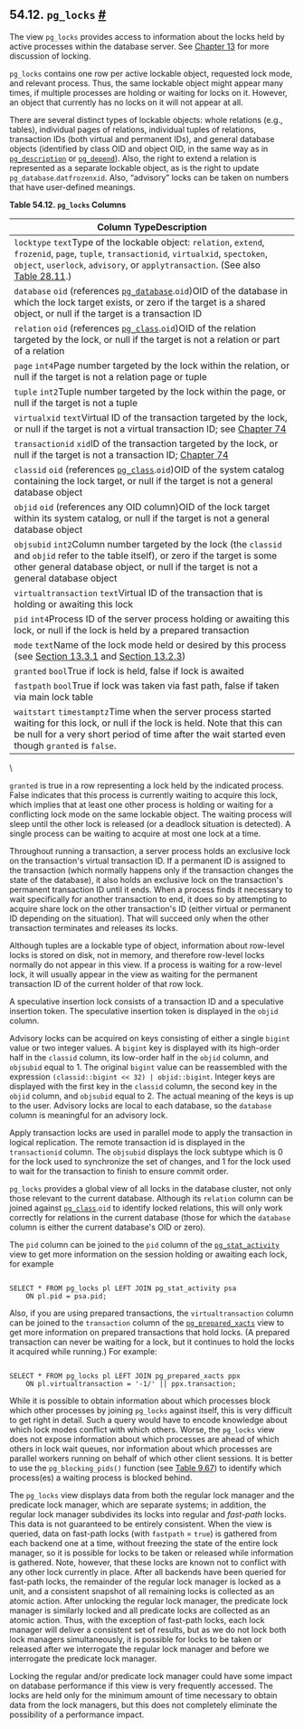 ## 54.12. `pg_locks` [#](#VIEW-PG-LOCKS)

The view `pg_locks` provides access to information about the locks held by active processes within the database server. See [Chapter 13](mvcc.html "Chapter 13. Concurrency Control") for more discussion of locking.

`pg_locks` contains one row per active lockable object, requested lock mode, and relevant process. Thus, the same lockable object might appear many times, if multiple processes are holding or waiting for locks on it. However, an object that currently has no locks on it will not appear at all.

There are several distinct types of lockable objects: whole relations (e.g., tables), individual pages of relations, individual tuples of relations, transaction IDs (both virtual and permanent IDs), and general database objects (identified by class OID and object OID, in the same way as in [`pg_description`](catalog-pg-description.html "53.19. pg_description") or [`pg_depend`](catalog-pg-depend.html "53.18. pg_depend")). Also, the right to extend a relation is represented as a separate lockable object, as is the right to update `pg_database`.`datfrozenxid`. Also, “advisory” locks can be taken on numbers that have user-defined meanings.

**Table 54.12. `pg_locks` Columns**

| Column TypeDescription                                                                                                                                                                                                                                                                                               |
| -------------------------------------------------------------------------------------------------------------------------------------------------------------------------------------------------------------------------------------------------------------------------------------------------------------------- |
| `locktype` `text`Type of the lockable object: `relation`, `extend`, `frozenid`, `page`, `tuple`, `transactionid`, `virtualxid`, `spectoken`, `object`, `userlock`, `advisory`, or `applytransaction`. (See also [Table 28.11](monitoring-stats.html#WAIT-EVENT-LOCK-TABLE "Table 28.11. Wait Events of Type Lock").) |
| `database` `oid` (references [`pg_database`](catalog-pg-database.html "53.15. pg_database").`oid`)OID of the database in which the lock target exists, or zero if the target is a shared object, or null if the target is a transaction ID                                                                           |
| `relation` `oid` (references [`pg_class`](catalog-pg-class.html "53.11. pg_class").`oid`)OID of the relation targeted by the lock, or null if the target is not a relation or part of a relation                                                                                                                     |
| `page` `int4`Page number targeted by the lock within the relation, or null if the target is not a relation page or tuple                                                                                                                                                                                             |
| `tuple` `int2`Tuple number targeted by the lock within the page, or null if the target is not a tuple                                                                                                                                                                                                                |
| `virtualxid` `text`Virtual ID of the transaction targeted by the lock, or null if the target is not a virtual transaction ID; see [Chapter 74](transactions.html "Chapter 74. Transaction Processing")                                                                                                               |
| `transactionid` `xid`ID of the transaction targeted by the lock, or null if the target is not a transaction ID; [Chapter 74](transactions.html "Chapter 74. Transaction Processing")                                                                                                                                 |
| `classid` `oid` (references [`pg_class`](catalog-pg-class.html "53.11. pg_class").`oid`)OID of the system catalog containing the lock target, or null if the target is not a general database object                                                                                                                 |
| `objid` `oid` (references any OID column)OID of the lock target within its system catalog, or null if the target is not a general database object                                                                                                                                                                    |
| `objsubid` `int2`Column number targeted by the lock (the `classid` and `objid` refer to the table itself), or zero if the target is some other general database object, or null if the target is not a general database object                                                                                       |
| `virtualtransaction` `text`Virtual ID of the transaction that is holding or awaiting this lock                                                                                                                                                                                                                       |
| `pid` `int4`Process ID of the server process holding or awaiting this lock, or null if the lock is held by a prepared transaction                                                                                                                                                                                    |
| `mode` `text`Name of the lock mode held or desired by this process (see [Section 13.3.1](explicit-locking.html#LOCKING-TABLES "13.3.1. Table-Level Locks") and [Section 13.2.3](transaction-iso.html#XACT-SERIALIZABLE "13.2.3. Serializable Isolation Level"))                                                      |
| `granted` `bool`True if lock is held, false if lock is awaited                                                                                                                                                                                                                                                       |
| `fastpath` `bool`True if lock was taken via fast path, false if taken via main lock table                                                                                                                                                                                                                            |
| `waitstart` `timestamptz`Time when the server process started waiting for this lock, or null if the lock is held. Note that this can be null for a very short period of time after the wait started even though `granted` is `false`.                                                                                |

\

`granted` is true in a row representing a lock held by the indicated process. False indicates that this process is currently waiting to acquire this lock, which implies that at least one other process is holding or waiting for a conflicting lock mode on the same lockable object. The waiting process will sleep until the other lock is released (or a deadlock situation is detected). A single process can be waiting to acquire at most one lock at a time.

Throughout running a transaction, a server process holds an exclusive lock on the transaction's virtual transaction ID. If a permanent ID is assigned to the transaction (which normally happens only if the transaction changes the state of the database), it also holds an exclusive lock on the transaction's permanent transaction ID until it ends. When a process finds it necessary to wait specifically for another transaction to end, it does so by attempting to acquire share lock on the other transaction's ID (either virtual or permanent ID depending on the situation). That will succeed only when the other transaction terminates and releases its locks.

Although tuples are a lockable type of object, information about row-level locks is stored on disk, not in memory, and therefore row-level locks normally do not appear in this view. If a process is waiting for a row-level lock, it will usually appear in the view as waiting for the permanent transaction ID of the current holder of that row lock.

A speculative insertion lock consists of a transaction ID and a speculative insertion token. The speculative insertion token is displayed in the `objid` column.

Advisory locks can be acquired on keys consisting of either a single `bigint` value or two integer values. A `bigint` key is displayed with its high-order half in the `classid` column, its low-order half in the `objid` column, and `objsubid` equal to 1. The original `bigint` value can be reassembled with the expression `(classid::bigint << 32) | objid::bigint`. Integer keys are displayed with the first key in the `classid` column, the second key in the `objid` column, and `objsubid` equal to 2. The actual meaning of the keys is up to the user. Advisory locks are local to each database, so the `database` column is meaningful for an advisory lock.

Apply transaction locks are used in parallel mode to apply the transaction in logical replication. The remote transaction id is displayed in the `transactionid` column. The `objsubid` displays the lock subtype which is 0 for the lock used to synchronize the set of changes, and 1 for the lock used to wait for the transaction to finish to ensure commit order.

`pg_locks` provides a global view of all locks in the database cluster, not only those relevant to the current database. Although its `relation` column can be joined against [`pg_class`](catalog-pg-class.html "53.11. pg_class").`oid` to identify locked relations, this will only work correctly for relations in the current database (those for which the `database` column is either the current database's OID or zero).

The `pid` column can be joined to the `pid` column of the [`pg_stat_activity`](monitoring-stats.html#MONITORING-PG-STAT-ACTIVITY-VIEW "28.2.3. pg_stat_activity") view to get more information on the session holding or awaiting each lock, for example

```

SELECT * FROM pg_locks pl LEFT JOIN pg_stat_activity psa
    ON pl.pid = psa.pid;
```

Also, if you are using prepared transactions, the `virtualtransaction` column can be joined to the `transaction` column of the [`pg_prepared_xacts`](view-pg-prepared-xacts.html "54.16. pg_prepared_xacts") view to get more information on prepared transactions that hold locks. (A prepared transaction can never be waiting for a lock, but it continues to hold the locks it acquired while running.) For example:

```

SELECT * FROM pg_locks pl LEFT JOIN pg_prepared_xacts ppx
    ON pl.virtualtransaction = '-1/' || ppx.transaction;
```

While it is possible to obtain information about which processes block which other processes by joining `pg_locks` against itself, this is very difficult to get right in detail. Such a query would have to encode knowledge about which lock modes conflict with which others. Worse, the `pg_locks` view does not expose information about which processes are ahead of which others in lock wait queues, nor information about which processes are parallel workers running on behalf of which other client sessions. It is better to use the `pg_blocking_pids()` function (see [Table 9.67](functions-info.html#FUNCTIONS-INFO-SESSION-TABLE "Table 9.67. Session Information Functions")) to identify which process(es) a waiting process is blocked behind.

The `pg_locks` view displays data from both the regular lock manager and the predicate lock manager, which are separate systems; in addition, the regular lock manager subdivides its locks into regular and *fast-path* locks. This data is not guaranteed to be entirely consistent. When the view is queried, data on fast-path locks (with `fastpath` = `true`) is gathered from each backend one at a time, without freezing the state of the entire lock manager, so it is possible for locks to be taken or released while information is gathered. Note, however, that these locks are known not to conflict with any other lock currently in place. After all backends have been queried for fast-path locks, the remainder of the regular lock manager is locked as a unit, and a consistent snapshot of all remaining locks is collected as an atomic action. After unlocking the regular lock manager, the predicate lock manager is similarly locked and all predicate locks are collected as an atomic action. Thus, with the exception of fast-path locks, each lock manager will deliver a consistent set of results, but as we do not lock both lock managers simultaneously, it is possible for locks to be taken or released after we interrogate the regular lock manager and before we interrogate the predicate lock manager.

Locking the regular and/or predicate lock manager could have some impact on database performance if this view is very frequently accessed. The locks are held only for the minimum amount of time necessary to obtain data from the lock managers, but this does not completely eliminate the possibility of a performance impact.